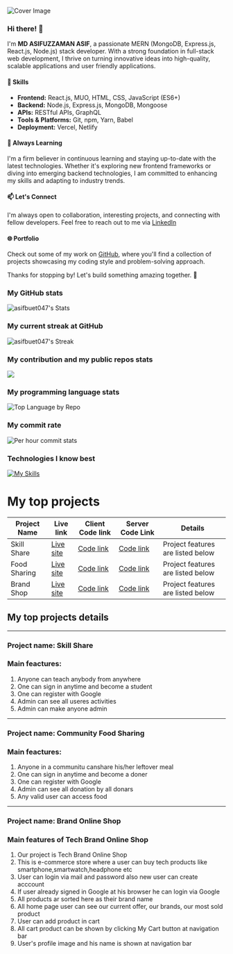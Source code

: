 ![Cover Image](https://i.ibb.co/1KK8XHM/7371507-3637613.jpg)

### Hi there! 👋

I'm **MD ASIFUZZAMAN ASIF**, a passionate MERN (MongoDB, Express.js, React.js, Node.js) stack developer. With a strong foundation in full-stack web development, I thrive on turning innovative ideas into high-quality, scalable applications and user friendly applications.


#### 🚀 Skills

- **Frontend:** React.js, MUO, HTML, CSS, JavaScript (ES6+)
- **Backend:** Node.js, Express.js, MongoDB, Mongoose
- **APIs:** RESTful APIs, GraphQL
- **Tools & Platforms:** Git, npm, Yarn, Babel
- **Deployment:** Vercel, Netlify

#### 🌱 Always Learning

I'm a firm believer in continuous learning and staying up-to-date with the latest technologies. Whether it's exploring new frontend frameworks or diving into emerging backend technologies, I am committed to enhancing my skills and adapting to industry trends.

#### 📫 Let's Connect

I'm always open to collaboration, interesting projects, and connecting with fellow developers. Feel free to reach out to me via [LinkedIn](https://www.linkedin.com/in/md-asifuzzaman-a4682188/)
#### 🌐 Portfolio

Check out some of my work on [GitHub](https://github.com/asifbuet047), where you'll find a collection of projects showcasing my coding style and problem-solving approach.

Thanks for stopping by! Let's build something amazing together. 🚀


### My GitHub stats
![asifbuet047's Stats](https://github-readme-stats.vercel.app/api?username=asifbuet047&theme=radical&show_icons=true&hide_border=false&count_private=true)

### My current streak at GitHub
![asifbuet047's Streak](https://github-readme-streak-stats.herokuapp.com/?user=asifbuet047&theme=radical&hide_border=false)

### My contribution and my public repos stats
![](http://github-profile-summary-cards.vercel.app/api/cards/profile-details?username=asifbuet047&theme=cobalt)

### My programming language stats
![Top Language by Repo](http://github-profile-summary-cards.vercel.app/api/cards/repos-per-language?username=asifbuet047&theme=cobalt)

### My commit rate
![Per hour commit stats](http://github-profile-summary-cards.vercel.app/api/cards/productive-time?username=asifbuet047&theme=cobalt&utcOffset=8)

### Technologies I know best
[![My Skills](https://skillicons.dev/icons?i=c,css,html,firebase,git,github,js,nodejs,postman,tailwind,vite,react&perline=3)](https://skillicons.dev)


# My top projects
| Project Name| Live link|Client Code link|Server Code Link|Details|
|-------------|----------|----------------|----------------|-------|
|Skill Share| [Live site](https://assignment-12-skill-share.web.app/)|[Code link](https://github.com/asifbuet047/skill-share-client)|[Code link](https://github.com/asifbuet047/skill-share-server)|Project features are listed below|
|Food Sharing| [Live site](https://assignment-11-community-foods.web.app/)|[Code link](https://github.com/asifbuet047/food-sharing-client)|[Code link](https://github.com/asifbuet047/food-sharing-server)|Project features are listed below|
|Brand Shop| [Live site](https://assignment-10-brand-shop-b0762.web.app/)|[Code link](https://github.com/asifbuet047/brand-shop-client)|[Code link](https://github.com/asifbuet047/brand-shop-server)|Project features are listed below|

## My top projects details
---
### Project name: Skill Share
### Main feactures:
1. Anyone can teach anybody from anywhere
2. One can sign in anytime and become a student
3. One can register with Google
4. Admin can see all useres activities
5. Admin can make anyone admin
---
### Project name: Community Food Sharing
### Main feactures:
1. Anyone in a communitu canshare his/her leftover meal
2. One can sign in anytime and become a doner
3. One can register with Google
4. Admin can see all donation by all donars
5. Any valid user can access food
---
### Project name: Brand Online Shop
### Main features of Tech Brand Online Shop

1. Our project is Tech Brand Online Shop
2. This is e-commerce store where a user can buy tech products like smartphone,smartwatch,headphone etc
3. User can login via mail and password also new user can create acccount
4. If user already signed in Google at his browser he can login via Google
5. All products ar sorted here as their brand name
6. All home page user can see our current offer, our brands, our most sold product
7. User can add product in cart
8. All cart product can be shown by clicking My Cart button at navigation bar
9. User's profile image and his name is shown at navigation bar


